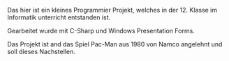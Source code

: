 Das hier ist ein kleines Programmier Projekt, welches in der 12. Klasse im Informatik unterricht entstanden ist.

Gearbeitet wurde mit C-Sharp und Windows Presentation Forms.

Das Projekt ist and das Spiel Pac-Man aus 1980 von Namco angelehnt und soll dieses Nachstellen.


